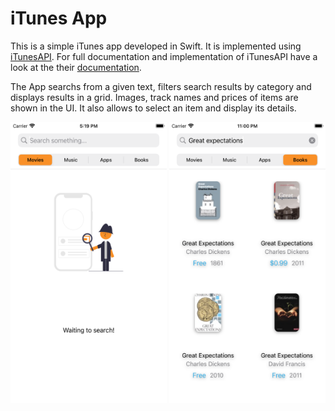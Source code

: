 # iTunes App

This is a simple iTunes app developed in Swift. It is implemented using [iTunesAPI](https://developer.apple.com/library/archive/documentation/AudioVideo/Conceptual/iTuneSearchAPI/index.html#//apple_ref/doc/uid/TP40017632-CH3-SW1). For full documentation and implementation of iTunesAPI have a look at the their [documentation](https://developer.apple.com/library/archive/documentation/AudioVideo/Conceptual/iTuneSearchAPI/Searching.html#//apple_ref/doc/uid/TP40017632-CH5-SW1). 


The App searchs from a given text, filters search results by category and displays results in a grid. Images, track names and prices of items are shown in the UI. 
It also allows to select an item and display its details.


<img src="https://github.com/tubanury/itunesApp/blob/main/ScreenShots/startPage.png" width="250" height="450"> <img src="https://github.com/tubanury/itunesApp/blob/main/ScreenShots/books.png" width="250" height="450">
